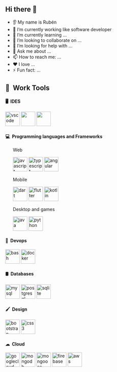 ## Hi there 👋

* 👂 My name is Rubén
* 🔭 I’m currently working like software developer
* 🌱 I’m currently learning ...
* 🤝 I’m looking to collaborate on ...
* 🤔 I’m looking for help with ...
* 💬 Ask me about ...
* 📫 How to reach me: ...
* ❤️ I love ...
* ⚡ Fun fact: ...

<h2> 🚀 &nbsp;Work Tools</h2>
<h4> 🖥 &nbsp;IDES</h4>
<p align="left">
    <img src="https://cdn.jsdelivr.net/gh/devicons/devicon/icons/vscode/vscode-original.svg" alt="vscode" width="45" height="45"/>
    <img src="https://cdn.jsdelivr.net/gh/devicons/devicon@latest/icons/androidstudio/androidstudio-original.svg" width="45" height="45"/>
    <img src="https://cdn.jsdelivr.net/gh/devicons/devicon@latest/icons/intellij/intellij-original.svg" width="45" height="45"/>
</p>

<h4> 💻 &nbsp;Programming languages and Frameworks</h4>
<p align="left">
    <ul>
        <span>Web</span>
        <p>
            <img src="https://cdn.jsdelivr.net/gh/devicons/devicon@latest/icons/javascript/javascript-original.svg" alt="javascript" width="45" height="45"/>
            <img src="https://cdn.jsdelivr.net/gh/devicons/devicon@latest/icons/typescript/typescript-original.svg" alt="typescript" width="45" height="45"/>
          <img src="https://cdn.jsdelivr.net/gh/devicons/devicon@latest/icons/angular/angular-original.svg" alt="angular" width="45" height="45"/>
        </p>
    </ul>
    <ul>
        <span>Mobile</span>
        <p>
          <img src="https://cdn.jsdelivr.net/gh/devicons/devicon@latest/icons/dart/dart-original.svg" alt="dart" width="45" height="45"/>
            <img src="https://cdn.jsdelivr.net/gh/devicons/devicon@latest/icons/flutter/flutter-original.svg" alt="flutter" width="45" height="45"/>
            <img src="https://cdn.jsdelivr.net/gh/devicons/devicon@latest/icons/kotlin/kotlin-original.svg" alt="kotlin" width="45" height="45"/>
        </p>
    </ul>
    <ul>
        <span>Desktop and games</span>
        <p>
            <img src="https://cdn.jsdelivr.net/gh/devicons/devicon@latest/icons/java/java-original.svg" alt="java" width="45" height="45"/>
            <img src="https://cdn.jsdelivr.net/gh/devicons/devicon@latest/icons/python/python-original.svg" alt="python" width="45" height="45"/>
        </p>
    </ul>
    
</p>
<h4> 💾 &nbsp;Devops</h4>
<p align="left">
    <img src="https://cdn.jsdelivr.net/gh/devicons/devicon/icons/bash/bash-original.svg" alt="bash" width="45" height="45"/>
    <img src="https://cdn.jsdelivr.net/gh/devicons/devicon@latest/icons/docker/docker-original.svg" alt="docker" width="45" height="45"/>
</p>  

<h4> 🛢 &nbsp;Databases</h4>
<p align="left">
    <img src="https://cdn.jsdelivr.net/gh/devicons/devicon@latest/icons/mysql/mysql-original.svg" alt="mysql" width="45" height="45"/>
    <img src="https://cdn.jsdelivr.net/gh/devicons/devicon@latest/icons/postgresql/postgresql-original.svg" alt="postgresql" width="45" height="45"/>
    <img src="https://cdn.jsdelivr.net/gh/devicons/devicon@latest/icons/sqlite/sqlite-original.svg" alt="sqlite" width="45" height="45"/>
  
</p>     
<h4> 🖌 &nbsp;Design</h4>
<p align="left">
    <img src="https://cdn.jsdelivr.net/gh/devicons/devicon@latest/icons/bootstrap/bootstrap-original.svg" alt="bootstrap" width="45" height="45"/>
    <img src="https://cdn.jsdelivr.net/gh/devicons/devicon@latest/icons/css3/css3-original.svg" alt="css3" width="45" height="45" />
</p> 
<h4> ☁ &nbsp;Cloud</h4>
<p align="left">
    <img src="https://cdn.jsdelivr.net/gh/devicons/devicon@latest/icons/googlecloud/googlecloud-original.svg" alt="googlecloud" width="45" height="45"/>
    <img src="https://cdn.jsdelivr.net/gh/devicons/devicon@latest/icons/mongodb/mongodb-original.svg" alt="mongodb" width="45" height="45"/>
    <img src="https://cdn.jsdelivr.net/gh/devicons/devicon@latest/icons/mongoose/mongoose-original.svg" alt="mongoose" width="45" height="45"/>
    <img src="https://cdn.jsdelivr.net/gh/devicons/devicon@latest/icons/firebase/firebase-original.svg" alt="firebase" width="45" height="45"/>
    <img src="https://cdn.jsdelivr.net/gh/devicons/devicon@latest/icons/amazonwebservices/amazonwebservices-plain-wordmark.svg" alt="aws" width="45" height="45"/>
</p> 
